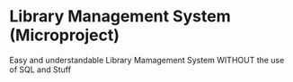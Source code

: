 # Library Management System (Microproject)
 Easy and understandable Library Mamagement System WITHOUT the use of SQL and Stuff
